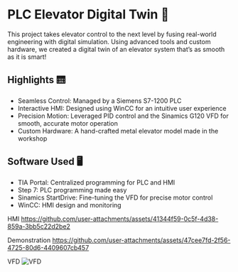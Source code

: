 ﻿# PLC Elevator Digital Twin 🚀
This project takes elevator control to the next level by fusing real-world engineering with digital simulation. Using advanced tools and custom hardware, we created a digital twin of an elevator system that’s as smooth as it is smart!

## Highlights 🛗
* Seamless Control: Managed by a Siemens S7-1200 PLC
* Interactive HMI: Designed using WinCC for an intuitive user experience
* Precision Motion: Leveraged PID control and the Sinamics G120 VFD for smooth, accurate motor operation
* Custom Hardware: A hand-crafted metal elevator model made in the workshop

## Software Used 🖥️
* TIA Portal: Centralized programming for PLC and HMI
* Step 7: PLC programming made easy
* Sinamics StartDrive: Fine-tuning the VFD for precise motor control
* WinCC: HMI design and monitoring

HMI
https://github.com/user-attachments/assets/41344f59-0c5f-4d38-859a-3bb5c22d2be2

Demonstration
https://github.com/user-attachments/assets/47cee7fd-2f56-4725-80d6-4409607cb457

VFD 
![VFD](https://github.com/user-attachments/assets/c9ddd022-c17a-4542-a53a-f3aab7db0d46)
